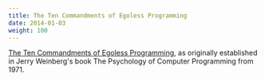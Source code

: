 ```yaml
---
title: The Ten Commandments of Egoless Programming
date: 2014-01-03
weight: 100
---
```


[The Ten Commandments of Egoless Programming](http://www.codinghorror.com/blog/2006/05/the-ten-commandments-of-egoless-programming.html), as originally established in Jerry Weinberg's book The Psychology of Computer Programming from 1971.
